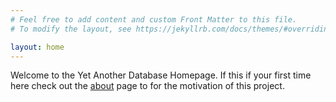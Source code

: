 ```yaml
---
# Feel free to add content and custom Front Matter to this file.
# To modify the layout, see https://jekyllrb.com/docs/themes/#overriding-theme-defaults

layout: home
---
```


Welcome to the Yet Another Database Homepage. If this if your first time here
check out the [about](/about/) page to for the motivation of this project.

